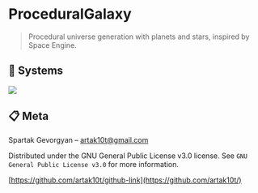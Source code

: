 # ProceduralGalaxy
> Procedural universe generation with planets and stars, inspired by Space Engine.

## :dizzy: Systems

![](Sector.gif)

## :clipboard: Meta

Spartak Gevorgyan – artak10t@gmail.com

Distributed under the GNU General Public License v3.0 license. See ``GNU General Public License v3.0`` for more information.

[https://github.com/artak10t/github-link](https://github.com/artak10t/)

